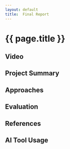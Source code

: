 ```yaml
---
layout: default
title:  Final Report
---
```


# {{ page.title }}

## Video

## Project Summary

## Approaches

## Evaluation

## References

## AI Tool Usage
